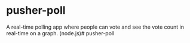 # pusher-poll
A real-time polling app where people can vote and see the vote count in real-time on a graph.
(node.js)# pusher-poll
